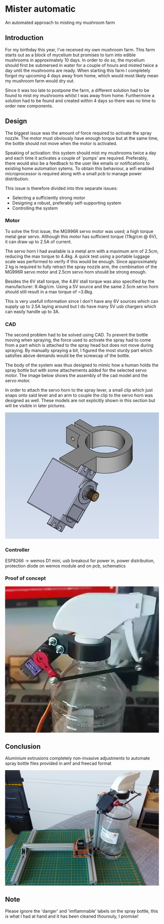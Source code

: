 # Mister automatic
An automated approach to misting my mushroom farm



## Introduction
For my birthday this year, I've received my own mushroom farm. 
This farm starts out as a block of mycelium but promises to turn into edible mushrooms in approximately 10 days. 
In order to do so, the mycelium should first be submersed in water for a couple of hours and misted twice a day until the mushrooms are ready. 
When starting this farm I completely forgot my upcoming 4 days away from home, which would most likely mean my mushroom farm would dry out.


Since it was too late to postpone the farm, a different solution had to be found to mist my mushrooms whilst I was away from home. 
Furthermore a solution had to be found and created within 4 days so there was no time to order new components.



## Design
The biggest issue was the amount of force required to activate the spray nozzle. The motor must obviously have enough torque but at the same time, the bottle should not move when the motor is activated.

Speaking of activation: this system should mist my mushrooms twice a day and each time it activates a couple of 'pumps' are required.
Preferably, there would also be a feedback to the user like emails or notifications to existing home automation sytems.
To obtain this behaviour, a wifi enabled microprocessor is required along with a small pcb to manage power distribution.

This issue is therefore divided into thre separate issues: 
- Selecting a sufficiently strong motor
- Designing a robust, preferably self-supporting system
- Controlling the system

### Motor
To solve the first issue, the MG996R servo motor was used; a high torque metal gear servo. Although this motor has sufficient torque (11kg/cm @ 6V), it can draw up to 2.5A of current.

The servo horn I had available is a metal arm with a maximum arm of 2.5cm, reducing the max torque to 4.4kg.
A quick test using a portable luggage scale was performed to verify if this would be enough. 
Since approximately 2 kg is required to fully retract the spray nozzle arm, the combination of the MG996R servo motor and 2.5cm servo horn should be strong enough.

Besides the 6V stall torque, the 4.8V stall torque was also specified by the manufacturer: 9.4kg/cm.
Using a 5V source and the same 2.5cm servo horn should still result in a max torque of ~3.8kg. 

This is very usefull information since I don't have any 6V sources which can supply up to 2.5A laying around but I do have many 5V usb chargers which can easily handle up to 3A.

### CAD
The second problem had to be solved using CAD. To prevent the bottle moving when spraying, the force used to activate the spray had to come from a part which is attached to the spray head but does not move during spraying.
By manually spraying a bit, I figured the most sturdy part which satisfies above demands would be the screwcap of the bottle.

The body of the system was thus designed to mimic how a human holds the spray bottle but with some attachements added for the selected servo motor. 
The image below shows the assembly of the cad model and the servo motor.

In order to attach the servo horn to the spray lever, a small clip which just snaps onto said lever and an arm to couple the clip to the servo horn was designed as well. 
These models are not explicitly shown in this section but will be visible in later pictures.

![](image/assembly.png)




### Controller
ESP8266 -> wemos D1 mini, usb breakout for power in, power distribution, protection diode on wemos module and on pcb, schematics

<!-- ![](image/schematic.svg) -->

### Proof of concept
![](image/spray_bottle.webp)

## Conclusion
Aluminium extrusions
completely non-invasive adjustments to automate spray bottle
files provided in amf and freecad format

![](image/result.jpg)

## Note
Please ignore the 'danger' and 'imflammable' labels on the spray bottle, this is what I had at hand and it has been cleaned thourouly, I promise!

<!-- More info and code:
<a href="https://github.com/klushok-etv/SantaSignaller"><img src="https://img.shields.io/badge/GitHub-100000?style=for-the-badge&logo=github&logoColor=white"></a>

[test](test2)

[ ![](https://img.shields.io/badge/GitHub-100000?style=for-the-badge&logo=github&logoColor=white) ](https://github.com/klushok-etv/SantaSignaller) -->
